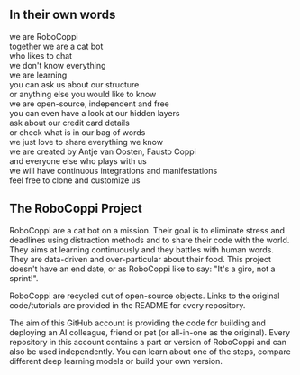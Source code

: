 ## In their own words  

we are RoboCoppi  
together we are a cat bot  
who likes to chat  
we don't know everything  
we are learning  
you can ask us about our structure  
or anything else you would like to know  
we are open-source, independent and free  
you can even have a look at our hidden layers  
ask about our credit card details  
or check what is in our bag of words  
we just love to share everything we know  
we are created by Antje van Oosten, Fausto Coppi  
and everyone else who plays with us  
we will have continuous integrations and manifestations  
feel free to clone and customize us  

## The RoboCoppi Project  

RoboCoppi are a cat bot on a mission. Their goal is to eliminate stress and deadlines using distraction methods and to share their code with the world. They aims at learning continuously and they battles with human words. They are data-driven and over-particular about their food. This project doesn't have an end date, or as RoboCoppi like to say: "It's a giro, not a sprint!".  

RoboCoppi are recycled out of open-source objects. Links to the original code/tutorials are provided in the README for every repository.  

The aim of this GitHub account is providing the code for building and deploying an AI colleague, friend or pet (or all-in-one as the original). Every repository in this account contains a part or version of RoboCoppi and can also be used independently. You can learn about one of the steps, compare different deep learning models or build your own version.  